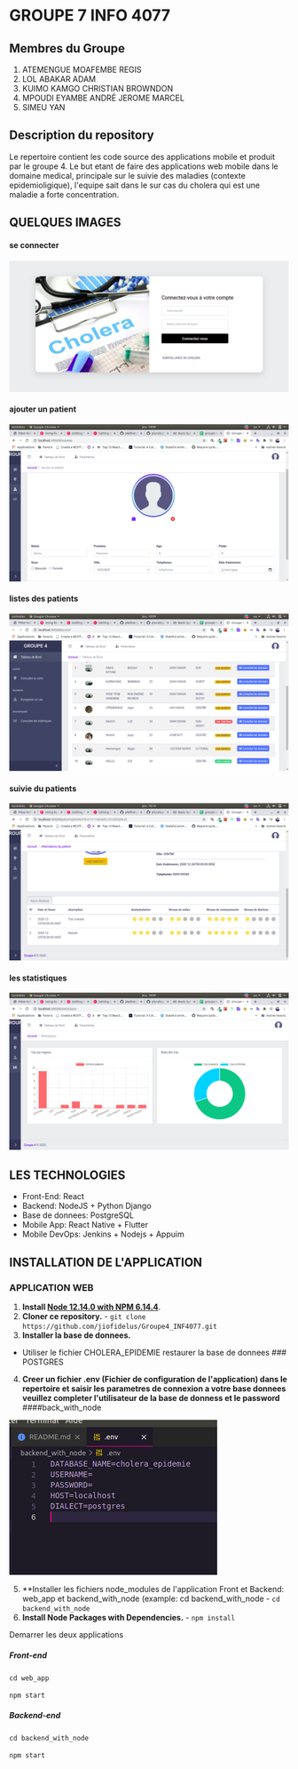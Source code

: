 <!-- @format -->

# GROUPE 7 INFO 4077

## Membres du Groupe

1. ATEMENGUE MOAFEMBE REGIS
2. LOL ABAKAR ADAM
3. KUIMO KAMGO CHRISTIAN BROWNDON
4. MPOUDI EYAMBE ANDRÉ JEROME MARCEL
5. SIMEU YAN

## Description du repository

Le repertoire contient les code source des applications mobile et produit par le groupe 4. Le but etant de faire des applications web mobile
dans le domaine medical, principale sur le suivie des maladies (contexte epidemioligique), l'equipe sait dans le sur cas du cholera qui
est une maladie a forte concentration.

## QUELQUES IMAGES

#### se connecter

![Se connecter](images/connect.png)

#### ajouter un patient

![add patient](images/adduser.png)

#### listes des patients

![patient lists](images/listes.png)

#### suivie du patients

![patient suivie](images/patient.png)

#### les statistiques

![Stats](images/stats.png)

## LES TECHNOLOGIES

- Front-End: React
- Backend: NodeJS + Python Django
- Base de donnees: PostgreSQL
- Mobile App: React Native + Flutter
- Mobile DevOps: Jenkins + Nodejs + Appuim

## INSTALLATION DE L'APPLICATION

### APPLICATION WEB

1. **Install [Node 12.14.0 with NPM 6.14.4](https://nodejs.org)**.
2. **Cloner ce repository.** - `git clone https://github.com/jiofidelus/Groupe4_INF4077.git`
3. **Installer la base de donnees.**

- Utiliser le fichier CHOLERA_EPIDEMIE restaurer la base de donnees ### POSTGRES

4. **Creer un fichier .env (Fichier de configuration de l'application) dans le repertoire et saisir les parametres de connexion a votre base donnees veuillez completer l'utilisateur de la base de donness et le password** ####back_with_node

![Se connecter](images/env.png)

5. \*\*Installer les fichiers node_modules de l'application Front et Backend: web_app et backend_with_node (example: cd backend_with_node - `cd backend_with_node`
6. **Install Node Packages with Dependencies.** - `npm install`

Demarrer les deux applications

##### Front-end

`cd web_app`

`npm start`

##### Backend-end

`cd backend_with_node`

`npm start`
